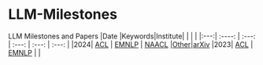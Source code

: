 # LLM-Milestones
LLM Milestones and Papers
|Date |Keywords|Institute|      |      |      |
|:---:|    :----:        |        :---:         |        :---:         |      :---:    | :---:  |
|2024| [ACL](#acl-202408) | [EMNLP](#emnlp-202411) | [NAACL](#naacl-202406) |[Other](#other-2024)|[arXiv](#arxiv-2024)
|2023| [ACL](#acl-2023) | [EMNLP](#emnlp-2023) |                      |
<!--stackedit_data:
eyJoaXN0b3J5IjpbMTQ4Nzc4MTQ4MCwtMTc0NjI1NzY3OF19
-->